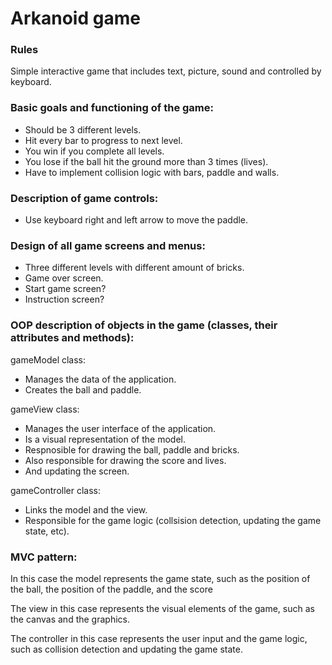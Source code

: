# Arkanoid game

### Rules
Simple interactive game that includes text, picture, sound and controlled by keyboard. 

### Basic goals and functioning of the game:
- Should be 3 different levels. 
- Hit every bar to progress to next level. 
- You win if you complete all levels.
- You lose if the ball hit the ground more than 3 times (lives). 
- Have to implement collision logic with bars, paddle and walls.

### Description of game controls:
- Use keyboard right and left arrow to move the paddle. 

### Design of all game screens and menus:
- Three different levels with different amount of bricks.
- Game over screen.
- Start game screen?
- Instruction screen?

### OOP description of objects in the game (classes, their attributes and methods):
gameModel class:
- Manages the data of the application.
- Creates the ball and paddle. 

gameView class:
- Manages the user interface of the application.
- Is a visual representation of the model.
- Respnosible for drawing the ball, paddle and bricks.
- Also responsible for drawing the score and lives.
- And updating the screen.

gameController class:
- Links the model and the view.
- Responsible for the game logic (collsision detection, updating the game state, etc).
### MVC pattern:

In this case the model represents the game state, such as the position of the ball, 
the position of the paddle, and the score

The view in this case represents the visual elements of the game, such as the canvas and the graphics.

The controller in this case represents the user input and the game logic, such as collision detection and updating the game state.






